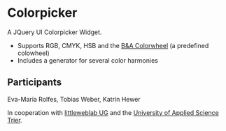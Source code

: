 Colorpicker
===========

A JQuery UI Colorpicker Widget.
* Supports RGB, CMYK, HSB and the [B&A Colorwheel](http://de.scribd.com/doc/119162621/Ba-Color-Wheel) (a predefined colowheel)
* Includes a generator for several color harmonies


Participants
------------------------
Eva-Maria Rolfes, Tobias Weber, Katrin Hewer

In cooperation with [littleweblab UG](http://www.littleweblab.com/) and the [University of Applied Science Trier](http://www.hochschule-trier.de/).
